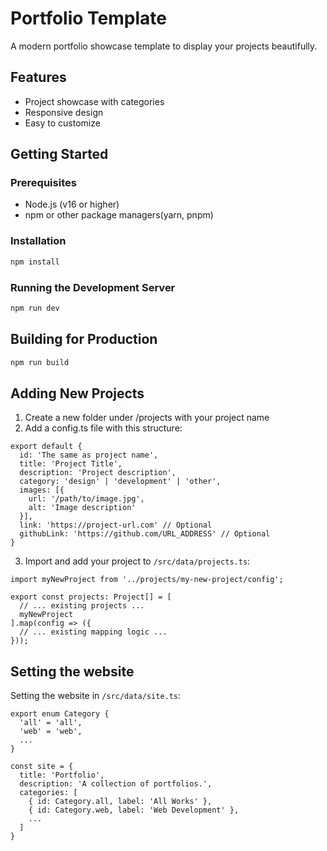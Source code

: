 # Portfolio Template
A modern portfolio showcase template to display your projects beautifully.

## Features
- Project showcase with categories
- Responsive design
- Easy to customize

## Getting Started

### Prerequisites
- Node.js (v16 or higher)
- npm or other package managers(yarn, pnpm)

### Installation
```bash
npm install
```

### Running the Development Server
```bash
npm run dev
```

## Building for Production
```bash
npm run build
```

## Adding New Projects
1. Create a new folder under /projects with your project name
2. Add a config.ts file with this structure:
```
export default {
  id: 'The same as project name',
  title: 'Project Title',
  description: 'Project description',
  category: 'design' | 'development' | 'other',
  images: [{
    url: '/path/to/image.jpg',
    alt: 'Image description'
  }],
  link: 'https://project-url.com' // Optional
  githubLink: 'https://github.com/URL_ADDRESS' // Optional
}
```
3. Import and add your project to `/src/data/projects.ts`:  
```
import myNewProject from '../projects/my-new-project/config';

export const projects: Project[] = [
  // ... existing projects ...
  myNewProject
].map(config => ({
  // ... existing mapping logic ...
}));
```

## Setting the website
Setting the website in `/src/data/site.ts`:
```
export enum Category {
  'all' = 'all',
  'web' = 'web',
  ...
}

const site = {
  title: 'Portfolio',
  description: 'A collection of portfolios.',
  categories: [
    { id: Category.all, label: 'All Works' },
    { id: Category.web, label: 'Web Development' },
    ...
  ]
}
```


